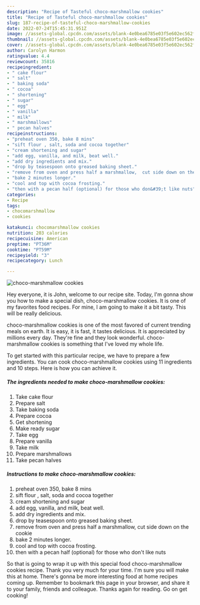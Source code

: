 ```yaml
---
description: "Recipe of Tasteful choco-marshmallow cookies"
title: "Recipe of Tasteful choco-marshmallow cookies"
slug: 187-recipe-of-tasteful-choco-marshmallow-cookies
date: 2022-07-24T15:45:31.951Z
image: //assets-global.cpcdn.com/assets/blank-4e0bea6785e03f5e602ec562f230caae08da540cada707380b4fe1bbebba43da.png
thumbnail: //assets-global.cpcdn.com/assets/blank-4e0bea6785e03f5e602ec562f230caae08da540cada707380b4fe1bbebba43da.png
cover: //assets-global.cpcdn.com/assets/blank-4e0bea6785e03f5e602ec562f230caae08da540cada707380b4fe1bbebba43da.png
author: Carolyn Harmon
ratingvalue: 4.4
reviewcount: 35816
recipeingredient:
- " cake flour"
- " salt"
- " baking soda"
- " cocoa"
- " shortening"
- " sugar"
- " egg"
- " vanilla"
- " milk"
- " marshmallows"
- " pecan halves"
recipeinstructions:
- "preheat oven 350, bake 8 mins"
- "sift flour , salt, soda and cocoa together"
- "cream shortening and sugar"
- "add egg, vanilla, and milk, beat well."
- "add dry ingredients and mix."
- "drop by teasespoon onto greased baking sheet."
- "remove from oven and press half a marshmallow,  cut side down on the cookie"
- "bake 2 minutes longer."
- "cool and top with cocoa frosting."
- "then with a pecan half (optional) for those who don&#39;t like nuts"
categories:
- Recipe
tags:
- chocomarshmallow
- cookies

katakunci: chocomarshmallow cookies 
nutrition: 203 calories
recipecuisine: American
preptime: "PT36M"
cooktime: "PT59M"
recipeyield: "3"
recipecategory: Lunch

---
```



![choco-marshmallow cookies](//assets-global.cpcdn.com/assets/blank-4e0bea6785e03f5e602ec562f230caae08da540cada707380b4fe1bbebba43da.png)

Hey everyone, it is John, welcome to our recipe site. Today, I'm gonna show you how to make a special dish, choco-marshmallow cookies. It is one of my favorites food recipes. For mine, I am going to make it a bit tasty. This will be really delicious.

choco-marshmallow cookies is one of the most favored of current trending meals on earth. It is easy, it is fast, it tastes delicious. It is appreciated by millions every day. They're fine and they look wonderful. choco-marshmallow cookies is something that I've loved my whole life.




To get started with this particular recipe, we have to prepare a few ingredients. You can cook choco-marshmallow cookies using 11 ingredients and 10 steps. Here is how you can achieve it.

<!--inarticleads1-->

##### The ingredients needed to make choco-marshmallow cookies:

1. Take  cake flour
1. Prepare  salt
1. Take  baking soda
1. Prepare  cocoa
1. Get  shortening
1. Make ready  sugar
1. Take  egg
1. Prepare  vanilla
1. Take  milk
1. Prepare  marshmallows
1. Take  pecan halves




<!--inarticleads2-->

##### Instructions to make choco-marshmallow cookies:

1. preheat oven 350, bake 8 mins
1. sift flour , salt, soda and cocoa together
1. cream shortening and sugar
1. add egg, vanilla, and milk, beat well.
1. add dry ingredients and mix.
1. drop by teasespoon onto greased baking sheet.
1. remove from oven and press half a marshmallow,  cut side down on the cookie
1. bake 2 minutes longer.
1. cool and top with cocoa frosting.
1. then with a pecan half (optional) for those who don&#39;t like nuts




So that is going to wrap it up with this special food choco-marshmallow cookies recipe. Thank you very much for your time. I'm sure you will make this at home. There's gonna be more interesting food at home recipes coming up. Remember to bookmark this page in your browser, and share it to your family, friends and colleague. Thanks again for reading. Go on get cooking!
